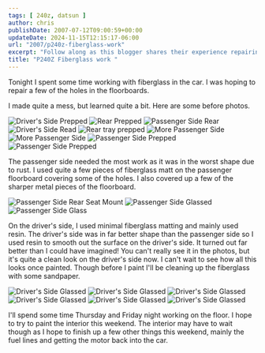 ```yaml
---
tags: [ 240z, datsun ]
author: chris
publishDate: 2007-07-12T09:00:59+00:00
updateDate: 2024-11-15T12:15:17-06:00
url: "2007/p240z-fiberglass-work"
excerpt: "Follow along as this blogger shares their experience repairing car floorboards using fiberglass, offering before and after photos."
title: "P240Z Fiberglass work "
---
```


Tonight I spent some time working with fiberglass in the car. I was hoping to repair a few of the holes in the floorboards.

I made quite a mess, but learned quite a bit. Here are some before photos.

![Driver's Side Prepped](https://farm2.static.flickr.com/1239/782283845_4a98080c53_s.jpg)
![Rear Prepped](https://farm2.static.flickr.com/1191/782279103_f6dc23edc9_s.jpg)
![Passenger Side Rear](https://farm2.static.flickr.com/1405/783148832_a6df33f0c1_s.jpg)
![Driver's Side Read](https://farm2.static.flickr.com/1163/782269191_d6fa0b7cc4_s.jpg)
![Rear tray prepped](https://farm2.static.flickr.com/1263/782264087_70a0e9c215_s.jpg)
![More Passenger Side](https://farm2.static.flickr.com/1389/782259683_327fb1836a_s.jpg)
![More Passenger Side](https://farm2.static.flickr.com/1406/782254643_7c9e474a2d_s.jpg)
![Passenger Side Prepped](https://farm2.static.flickr.com/1253/783124258_ae0f26041a_s.jpg)
![Passenger Side Prepped](https://farm2.static.flickr.com/1345/783119184_472925df95_s.jpg)

The passenger side needed the most work as it was in the worst shape due to rust. I used quite a few pieces of fiberglass matt on the passenger floorboard covering some of the holes. I also covered up a few of the sharper metal pieces of the floorboard.

![Passenger Side Rear Seat Mount](https://farm2.static.flickr.com/1424/783197250_28ce5b432c_s.jpg)
![Passenger Side Glassed](https://farm2.static.flickr.com/1148/782316363_c4d5cd8385_s.jpg)
![Passenger Side Glass](https://farm2.static.flickr.com/1201/782310645_f9e7b3bdf7_s.jpg)

On the driver's side, I used minimal fiberglass matting and mainly used resin. The driver's side was in far better shape than the passenger side so I used resin to smooth out the surface on the driver's side. It turned out far better than I could have imagined! You can't really see it in the photos, but it's quite a clean look on the driver's side now. I can't wait to see how all this looks once painted. Though before I paint I'll be cleaning up the fiberglass with some sandpaper.

![Driver's Side Glassed](https://farm2.static.flickr.com/1257/783180804_24310b5776_s.jpg)
![Driver's Side Glassed](https://farm2.static.flickr.com/1343/782300717_6712bc4068_s.jpg)
![Driver's Side Glassed](https://farm2.static.flickr.com/1260/783171108_1e2817f6d2_s.jpg)
![Driver's Side Glassed](https://farm2.static.flickr.com/1084/782292067_7163ecacfd_s.jpg)
![Driver's Side Glassed](https://farm2.static.flickr.com/1401/783206998_46e11df849_s.jpg)
![Driver's Side Glassed](https://farm2.static.flickr.com/1083/782326631_1c5ecf4a8d_s.jpg)

I'll spend some time Thursday and Friday night working on the floor. I hope to try to paint the interior this weekend. The interior may have to wait though as I hope to finish up a few other things this weekend, mainly the fuel lines and getting the motor back into the car.
